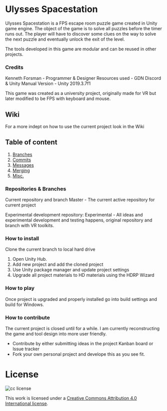 # Ulysses Spacestation
Ulysses Spacestation is a FPS escape room puzzle game created in Unity game engine.
The object of the game is to solve all puzzles before the timer runs out.
The player will have to discover some clues on the way to solve the next puzzle and eventually unlock the exit of the level.

The tools developed in this game are modular and can be reused in other projects.

### Credits
Kenneth Forsman - Programmer & Designer
Resources used - GDN Discord & Unity Manual
Version - Unity 2019.3.7f1

This game was created as a university project, originally made for VR but later modified to be FPS with keyboard and mouse.

## Wiki
For a more indept on how to use the current project look in the Wiki

## Table of content
1. [Branches](#branches)
2. [Commits](#commits)
  1. [Messages](#messages)
3. [Merging](#merging)
4. [Misc.](#misc)

### Repositories & Branches

Current repository and branch
Master - The current active repository for current project

Experimental development repository:
Experimental - All ideas and experimental development and testing happens, original repository and branch with VR toolkits.

### How to install
Clone the current branch to local hard drive
1. Open Unity Hub.
2. Add new project and add the cloned project
3. Use Unity package manager and update project settings
4. Upgrade all project materials to HD materials using the HDRP Wizard


### How to play
Once project is upgraded and properly installed go into build settings and build for Windows.

### How to contribute
The current project is closed until for a while. I am currently reconstructing the game and tool design into more user friendly.
* Contribute by either submitting ideas in the project Kanban board or Issue tracker
* Fork your own personal project and develope this as you see fit.

 
# License

![cc license](http://i.creativecommons.org/l/by/4.0/88x31.png)

This work is licensed under a [Creative Commons Attribution 4.0
International license](https://creativecommons.org/licenses/by/4.0/).
